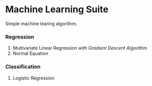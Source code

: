# Machine Learning Suite
Simple machine learing algorithm.

### Regression

1. Multivariate Linear Regression
_with Gradient Descent Algorithm_
2. Normal Equation

### Classification

1. Logistic Regression